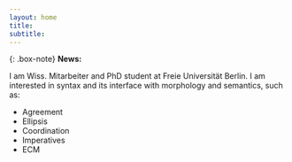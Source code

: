 ```yaml
---
layout: home
title:
subtitle:
---
```

{: .box-note}
**News:**

I am Wiss. Mitarbeiter and PhD student at Freie Universität Berlin. I am interested in syntax and its interface with morphology and semantics, such as:
* Agreement
* Ellipsis
* Coordination
* Imperatives
* ECM
